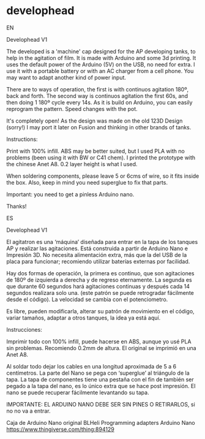 # develophead
EN

Develophead V1

The developed is a 'machine' cap designed for the AP developing tanks, to help in the agitation of film. It is made with Arduino and some 3d printing. It uses the default power of the Arduino (5V) on the USB, no need for extra. I use it with a portable battery or with an AC charger from a cell phone. You may want to adapt another kind of power input.

There are to ways of operation, the first is with continuos agitation 180º, back and forth. The second way is continuos agitation the first 60s, and then doing 1 180º cycle every 14s. As it is build on Arduino, you can easily reprogram the pattern. Speed changes with the pot.

It's completely open! As the design was made on the old 123D Design (sorry!) I may port it later on Fusion and thinking in other brands of tanks.


Instructions: 

Print with 100% infill. ABS may be better suited, but I used PLA with no problems (been using it with BW or C41 chem). I printed the prototype with the chinese Anet A8. 0.2 layer height is what I used.

When soldering components, please leave 5 or 6cms of wire, so it fits inside the box. Also, keep in mind you need superglue to fix that parts. 

Important: you need to get a pinless Arduino nano.

Thanks!


ES

Develophead V1

El agitatron es una ‘máquina’ diseñada para entrar en la tapa de los tanques AP y realizar las agitaciones. Está construida a partir de Arduino Nano e Impresión 3D. No necesita alimentación extra, más que la del USB de la placa para funcionar; recomiendo utilizar baterías externas por facilidad.

Hay dos formas de operación, la primera es continuo, que son agitaciones de 180º de izquierda a derecha y de regreso eternamente. La segunda es que durante 60 segundos hará agitaciones continuas y después cada 14 segundos realizara solo una. (este patrón se puede retrogradar fácilmente desde el código). La velocidad se cambia con el potenciometro.


Es libre, pueden modificarla, alterar su patrón de movimiento en el código, variar tamaños, adaptar a otros tanques, la idea ya está aquí.

Instrucciones:

Imprimir todo con 100% infill, puede hacerse en ABS, aunque yo usé PLA sin problemas. Recomiendo 0.2mm de altura. El original se imprimió en una Anet A8. 

Al soldar todo dejar los cables en una longitud aproximada de 5 a 6 centímetros. La parte del Nano se pega con ‘superglue’ al triángulo de la tapa. La tapa de componentes tiene una pestaña con el fin de también ser pegado a la tapa del nano, es lo único extra que se hace post impresión. El nano se puede recuperar fácilmente levantando su tapa.

IMPORTANTE: EL ARDUINO NANO DEBE SER SIN PINES O RETIRARLOS, si no no va a entrar.

Caja de Arduino Nano original
BLHeli Programming adapters Arduino Nano
https://www.thingiverse.com/thing:894129
